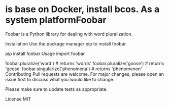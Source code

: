 # is base on Docker, install bcos. As a system platformFoobar
Foobar is a Python library for dealing with word pluralization.

Installation
Use the package manager pip to install foobar.

pip install foobar
Usage
import foobar

foobar.pluralize('word') # returns 'words'
foobar.pluralize('goose') # returns 'geese'
foobar.singularize('phenomena') # returns 'phenomenon'
Contributing
Pull requests are welcome. For major changes, please open an issue first to discuss what you would like to change.

Please make sure to update tests as appropriate.

License
MIT
